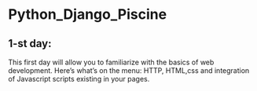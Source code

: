 # Python_Django_Piscine

## 1-st day:
 This first day will allow you to familiarize with the basics of web
 development. Here’s what’s on the menu: HTTP, HTML,css and integration of Javascript
 scripts existing in your pages.
